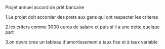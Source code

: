 Projet annuel accord de prêt bancaire

  1.Le projet doit accorder des prets aux gens qui ont respecter les criteres 

  2.les criters comme 3000 euros de salaire et puis si il a une dette quelque part

  3.on devra cree un tableau d'amortissement à taux fixe et à taux variable 
  
